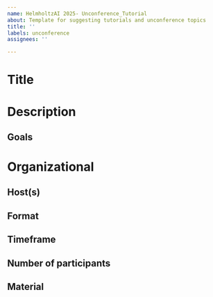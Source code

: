 ```yaml
---
name: HelmholtzAI 2025- Unconference_Tutorial
about: Template for suggesting tutorials and unconference topics
title: ''
labels: unconference
assignees: ''

---
```


# Title
<!--Add informative title here! -->

# Description

## Goals
<!--What objectives does the tutorial serve? Why is it important to include it as a part of HAICON 2025? -->

# Organizational
<!--In the following, please provide organizational information about the session. -->

## Host(s)

<!--
Names and e-mail addresses of all people involved in hosting this session.
-->

## Format

<!--E.g., introduction talk followed by open discussion, brainstorming, hackathon like format, world café, etc. If applicable also include methods used to enhance interaction and collaboration. -->

## Timeframe
<!-- Specify the minimal time you foresee for this session, e.g., 30min, 1h, ..., up to 3h-->

## Number of participants
<!-- Define the minimal number of participants you need to work on the specified task. 
Is there a limit to the number of people who attend this session? -->

## Material

<!-- State here the material and devices you need: beamer, flipchart, paper, markers, post-its, etc. 
We will then see what we can provide and let you know, if you should bring something yourself-->
